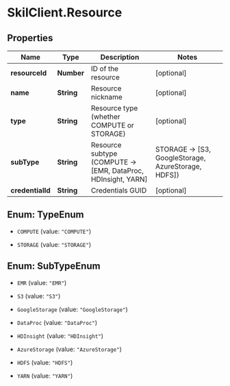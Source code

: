 # SkilClient.Resource

## Properties
Name | Type | Description | Notes
------------ | ------------- | ------------- | -------------
**resourceId** | **Number** | ID of the resource | [optional] 
**name** | **String** | Resource nickname | [optional] 
**type** | **String** | Resource type (whether COMPUTE or STORAGE) | [optional] 
**subType** | **String** | Resource subtype (COMPUTE -&gt; [EMR, DataProc, HDInsight, YARN] | STORAGE -&gt; [S3, GoogleStorage, AzureStorage, HDFS]) | [optional] 
**credentialId** | **String** | Credentials GUID | [optional] 


<a name="TypeEnum"></a>
## Enum: TypeEnum


* `COMPUTE` (value: `"COMPUTE"`)

* `STORAGE` (value: `"STORAGE"`)




<a name="SubTypeEnum"></a>
## Enum: SubTypeEnum


* `EMR` (value: `"EMR"`)

* `S3` (value: `"S3"`)

* `GoogleStorage` (value: `"GoogleStorage"`)

* `DataProc` (value: `"DataProc"`)

* `HDInsight` (value: `"HDInsight"`)

* `AzureStorage` (value: `"AzureStorage"`)

* `HDFS` (value: `"HDFS"`)

* `YARN` (value: `"YARN"`)




